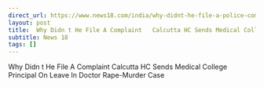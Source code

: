 ```yaml
---
direct_url: https://www.news18.com/india/why-didnt-he-file-a-police-complaint-calcutta-hc-sends-medical-college-principal-on-leave-after-doctors-rape-murder-9014292.html
layout: post
title:  Why Didn t He File A Complaint   Calcutta HC Sends Medical College Principal On Leave In Doctor Rape-Murder Case
subtitle: News 18
tags: []
---
```


 Why Didn t He File A Complaint   Calcutta HC Sends Medical College Principal On Leave In Doctor Rape-Murder Case
